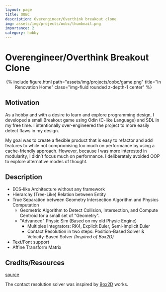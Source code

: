 ```yaml
---
layout: page
title: OOBC
description: Overengineer/Overthink breakout clone
img: assets/img/projects/oobc/thumbnail.png
importance: 2
category: hobby
---
```


# Overengineer/Overthink Breakout Clone

<center>
{% include figure.html path="assets/img/projects/oobc/game.png" title="In Renovation Home" class="img-fluid rounded z-depth-1 center" %}
</center>

## Motivation

As a hobby and with a desire to learn and explore programming design, I developed a small Breakout game using Odin (C-like Language) and SDL in my free time. I intentionally over-engineered the project to more easily detect flaws in my design.

My goal was to create a flexible product that is easy to refactor and add features to while not compromising too much on performance by using a cache-friendly approach. However, because I was more interested in modularity, I didn’t focus much on performance. I deliberately avoided OOP to explore alternative modes of thought.

## Description

* ECS-like Architecture without any framework
* Hierarchy (Tree-Like) Relation between Entity
* True Separation between Geometry Intersection Algorithm and Physics Computation
    * Geometric Algorithm to Detect Collision, Intersection, and Compute Centroid for a small set of "Geometry".
    * "Advanced" Physic Sim (Based on my old Physic Engine)
        * Multiples Integrators: RK4, Explicit Euler, Semi-Implicit Euler
        * Contact Resolution in two steps: Position-Based Solver & Velocity-Based Solver *(Inspired of Box2D)*
* Text/Font support
* Affine Transform Matrix

## Credits/Resources

[source](https://github.com/bolducke/OOBC)

The contact resolution solver was inspired by [Box2D](https://box2d.org/) works.